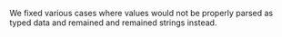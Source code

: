 We fixed various cases where values would not be properly parsed as
typed data and remained and remained strings instead.